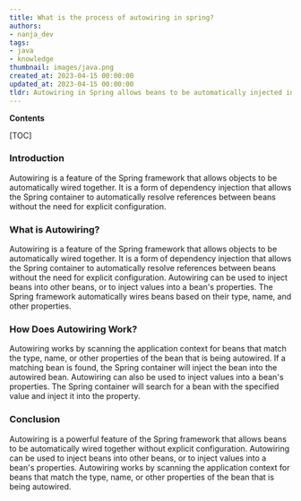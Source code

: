 ```yaml
---
title: What is the process of autowiring in spring?
authors:
- nanja_dev
tags:
- java
- knowledge
thumbnail: images/java.png
created_at: 2023-04-15 00:00:00
updated_at: 2023-04-15 00:00:00
tldr: Autowiring in Spring allows beans to be automatically injected into other beans without explicit configuration.
---
```


**Contents**

[TOC]

### Introduction
Autowiring is a feature of the Spring framework that allows objects to be automatically wired together. It is a form of dependency injection that allows the Spring container to automatically resolve references between beans without the need for explicit configuration.

### What is Autowiring?
Autowiring is a feature of the Spring framework that allows objects to be automatically wired together. It is a form of dependency injection that allows the Spring container to automatically resolve references between beans without the need for explicit configuration. Autowiring can be used to inject beans into other beans, or to inject values into a bean's properties. The Spring framework automatically wires beans based on their type, name, and other properties.

### How Does Autowiring Work?
Autowiring works by scanning the application context for beans that match the type, name, or other properties of the bean that is being autowired. If a matching bean is found, the Spring container will inject the bean into the autowired bean. Autowiring can also be used to inject values into a bean's properties. The Spring container will search for a bean with the specified value and inject it into the property.

### Conclusion
Autowiring is a powerful feature of the Spring framework that allows beans to be automatically wired together without explicit configuration. Autowiring can be used to inject beans into other beans, or to inject values into a bean's properties. Autowiring works by scanning the application context for beans that match the type, name, or other properties of the bean that is being autowired.
